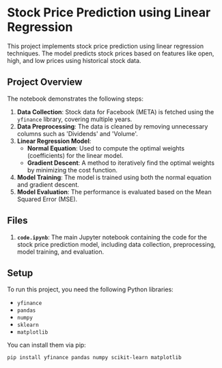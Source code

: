 # Stock Price Prediction using Linear Regression

This project implements stock price prediction using linear regression techniques. The model predicts stock prices based on features like open, high, and low prices using historical stock data.

## Project Overview

The notebook demonstrates the following steps:
1. **Data Collection**: Stock data for Facebook (META) is fetched using the `yfinance` library, covering multiple years.
2. **Data Preprocessing**: The data is cleaned by removing unnecessary columns such as 'Dividends' and 'Volume'.
3. **Linear Regression Model**: 
   - **Normal Equation**: Used to compute the optimal weights (coefficients) for the linear model.
   - **Gradient Descent**: A method to iteratively find the optimal weights by minimizing the cost function.
4. **Model Training**: The model is trained using both the normal equation and gradient descent.
5. **Model Evaluation**: The performance is evaluated based on the Mean Squared Error (MSE).

## Files

1. **`code.ipynb`**: The main Jupyter notebook containing the code for the stock price prediction model, including data collection, preprocessing, model training, and evaluation.

## Setup

To run this project, you need the following Python libraries:
- `yfinance`
- `pandas`
- `numpy`
- `sklearn`
- `matplotlib`

You can install them via pip:

```bash
pip install yfinance pandas numpy scikit-learn matplotlib
